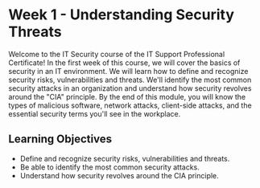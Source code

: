 # Week 1 - Understanding Security Threats
Welcome to the IT Security course of the IT Support Professional Certificate! In the first week of this course, we will cover the basics of security in an IT environment. We will learn how to define and recognize security risks, vulnerabilities and threats. We'll identify the most common security attacks in an organization and understand how security revolves around the "CIA" principle. By the end of this module, you will know the types of malicious software, network attacks, client-side attacks, and the essential security terms you'll see in the workplace.

Learning Objectives
-------------------
* Define and recognize security risks, vulnerabilities and threats.
* Be able to identify the most common security attacks.
* Understand how security revolves around the CIA principle.
